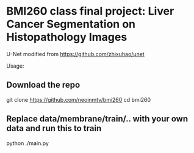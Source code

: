# BMI260 class final project: Liver Cancer Segmentation on Histopathology Images

U-Net modified from https://github.com/zhixuhao/unet

Usage: 

## Download the repo
git clone https://github.com/neoinmtv/bmi260
cd bmi260
## Replace data/membrane/train/.. with your own data and run this to train
python ./main.py
